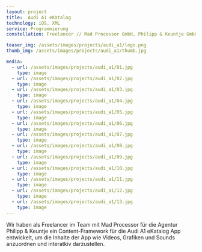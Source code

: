 ```yaml
---
layout: project
title:  Audi A1 eKatalog
technology: iOS, XML
service: Programmierung
constellation: Freelancer // Mad Processor GmbH, Philipp & Keuntje GmbH

teaser_img: /assets/images/projects/audi_a1/logo.png
thumb_img: /assets/images/projects/audi_a1/thumb.jpg

media:
  - url: /assets/images/projects/audi_a1/01.jpg
    type: image
  - url: /assets/images/projects/audi_a1/02.jpg
    type: image
  - url: /assets/images/projects/audi_a1/03.jpg
    type: image
  - url: /assets/images/projects/audi_a1/04.jpg
    type: image
  - url: /assets/images/projects/audi_a1/05.jpg
    type: image
  - url: /assets/images/projects/audi_a1/06.jpg
    type: image
  - url: /assets/images/projects/audi_a1/07.jpg
    type: image
  - url: /assets/images/projects/audi_a1/08.jpg
    type: image
  - url: /assets/images/projects/audi_a1/09.jpg
    type: image
  - url: /assets/images/projects/audi_a1/10.jpg
    type: image
  - url: /assets/images/projects/audi_a1/11.jpg
    type: image
  - url: /assets/images/projects/audi_a1/12.jpg
    type: image
  - url: /assets/images/projects/audi_a1/13.jpg
    type: image
---
```


Wir haben als Freelancer im Team mit Mad Processor für die Agentur Philipp & Keuntje ein Content-Framework für die Audi A1 eKatalog App entwickelt, um die Inhalte der App wie Videos, Grafiken und Sounds anzuordnen und interatkiv darzustellen.